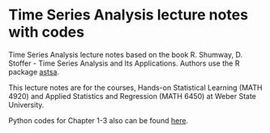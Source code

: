 # Time Series Analysis lecture notes with codes

Time Series Analysis lecture notes based on the book R. Shumway, D. Stoffer - Time Series Analysis and Its Applications. Authors use the R package [astsa](https://github.com/nickpoison/tsa4).

This lecture notes are for the courses, Hands-on Statistical Learning (MATH 4920) and Applied Statistics and Regression (MATH 6450) at Weber State University.

Python codes for Chapter 1-3 also can be found [here](https://github.com/borisgarbuzov/tsa4-python).
